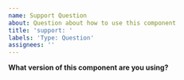 ```yaml
---
name: Support Question
about: Question about how to use this component
title: 'support: '
labels: 'Type: Question'
assignees: ''
---
```


**What version of this component are you using?**

